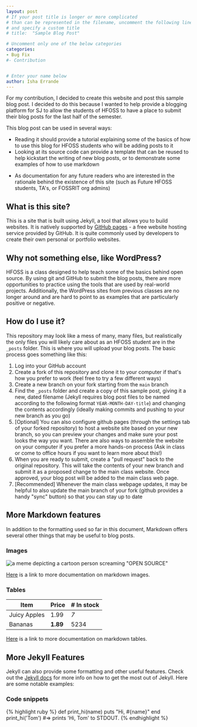 ```yaml
---
layout: post
# If your post title is longer or more complicated
# than can be represented in the filename, uncomment the following line
# and specify a custom title
# title:  "Sample Blog Post"

# Uncomment only one of the below categories
categories: 
- Bug Fix
#- Contribution


# Enter your name below
author: Isha Errande
---
```


For my contribution, I decided to create this website and post this sample blog post. I decided to do this because I wanted to help provide a blogging platform for SJ to allow the students of HFOSS to have a place to submit their blog posts for the last half of the semester.

This blog post can be used in several ways:
- Reading it should provide a tutorial explaining some of the basics of how to use this blog for HFOSS students who will be adding posts to it 
- Looking at its source code can provide a template that can be reused to help kickstart the writing of new blog posts, or to demonstrate some examples of how to use markdown
<!-- - Demonstrate (to some extent) what a well-written, detailed blog post looks like. (That said this post will probably be longer than is expected for the actual HFOSS assignments because it may contain a lot of tutorial content)  -->
- As documentation for any future readers who are interested in the rationale behind the existence of this site (such as Future HFOSS students, TA's, or FOSSRIT org admins)

## What is this site?
This is a site that is built using Jekyll, a tool that allows you to build websites. It is natively supported by [GitHub pages](https://docs.github.com/en/pages) - a free website hosting service provided by GitHub. It is quite commonly used by developers to create their own personal or portfolio websites.

## Why not something else, like WordPress?
HFOSS is a class designed to help teach some of the basics behind open source. By using git and GitHub to submit the blog posts, there are more opportunities to practice using the tools that are used by real-world projects. Additionally, the WordPress sites from previous classes are no longer around and are hard to point to as examples that are particularly positive or negative.

## How do I use it?
This repository may look like a mess of many, many files, but realistically the only files you will likely care about as an HFOSS student are in the `_posts` folder. This is where you will upload your blog posts. The basic process goes something like this:

1. Log into your GitHub account
2. Create a fork of this repository and clone it to your computer if that's how you prefer to work (feel free to try a few different ways)
3. Create a new branch on your fork starting from the `main` branch
4. Find the `_posts` folder and create a copy of this sample post, giving it a new, dated filename (Jekyll requires blog post files to be named according to the following format `YEAR-MONTH-DAY-title`) and changing the contents accordingly (ideally making commits and pushing to your new branch as you go)
5. [Optional] You can also configure github pages (through the settings tab of your forked repository) to host a website site based on your new branch, so you can preview your changes and make sure your post looks the way you want. There are also ways to assemble the website on your computer if you prefer a more hands-on process (Ask in class or come to office hours if you want to learn more about this!) 
6. When you are ready to submit, create a "pull request" back to the original repository. This will take the contents of your new branch and submit it as a proposed change to the main class website. Once approved, your blog post will be added to the main class web page.
7. [Recommended] Whenever the main class webpage updates, it may be helpful to also update the main branch of your fork (github provides a handy "sync" button) so that you can stay up to date



## More Markdown features
In addition to the formatting used so far in this document, Markdown offers several other things that may be useful to blog posts. 

### Images

![a meme depicting a cartoon person screaming "OPEN SOURCE"](https://ankitrokdeonsns.github.io/assets/img/open_source.jpeg)


[Here](https://www.markdownguide.org/basic-syntax/#images-1) is a link to more documentation on markdown images.

### Tables

| Item         | Price    | # In stock |
| ------------ | -------- | ---------- |
| Juicy Apples | 1.99     | *7*        |
| Bananas      | **1.89** | 5234       |

[Here](https://www.markdownguide.org/extended-syntax/#tables) is a link to more documentation on markdown tables.

## More Jekyll Features
Jekyll can also provide some formatting and other useful features. Check out the [Jekyll docs][jekyll-docs] for more info on how to get the most out of Jekyll. Here are some notable examples:


### Code snippets

{% highlight ruby %}
def print_hi(name)
  puts "Hi, #{name}"
end
print_hi('Tom')
#=> prints 'Hi, Tom' to STDOUT.
{% endhighlight %}


[jekyll-docs]: https://jekyllrb.com/docs/home
